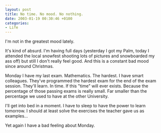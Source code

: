 ```yaml
---
layout: post
title: No time. No mood. No nothing.
date: 2003-01-19 00:30:46 +0100
categories:
- Life
---
```

I'm not in the greatest mood lately.

It's kind of absurd. I'm having full days (yesterday I got my Palm, today I attended the local snowfest shooting lots of pictures and snowboarded my ass off) but still I don't really feel good. And this is a constant bad mood since around Christmas.

Monday I have my last exam. Mathematics. The hardest. I have smart colleagues. They've programmed the hardest exam for the end of the exam session. They'll learn. In time. If this "time" will ever exists. Because the percentage of those passing exams is really small. Far smaller than the percentage we used to have at the other University.

I'll get into bed in a moment. I have to sleep to have the power to learn tomorrow. I should at least solve the exercises the teacher gave us as examples...

Yet again I have a bad feeling about Monday.

